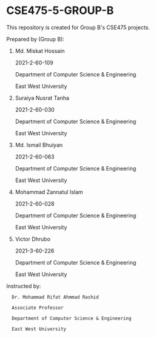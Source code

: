 # CSE475-5-GROUP-B
This repository is created for Group B's CSE475 projects.

Prepared by (Group B):
  1.  Md. Miskat Hossain
     
      2021-2-60-109
      
      Department of Computer Science & Engineering

      East West University

  3.  Suraiya Nusrat Tanha

      2021-2-60-030

      Department of Computer Science & Engineering

      East West University

  5.  Md. Ismail Bhuiyan

      2021-2-60-063

      Department of Computer Science & Engineering

      East West University

  7.  Mohammad Zannatul Islam

      2021-2-60-028

      Department of Computer Science & Engineering

      East West University

  9.  Victor Dhrubo

      2021-3-60-226

      Department of Computer Science & Engineering

      East West University


Instructed by:

      Dr. Mohammad Rifat Ahmmad Rashid

      Associate Professor

      Department of Computer Science & Engineering

      East West University
